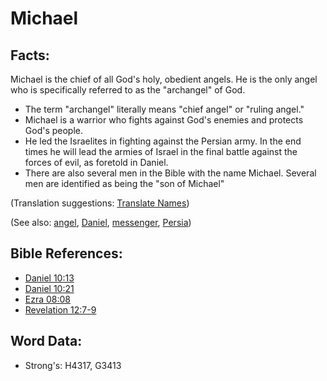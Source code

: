 # Michael #

## Facts: ##

Michael is the chief of all God's holy, obedient angels. He is the only angel who is specifically referred to as the "archangel" of God.

* The term "archangel" literally means "chief angel" or "ruling angel."
* Michael is a warrior who fights against God's enemies and protects God's people.
* He led the Israelites in fighting against the Persian army. In the end times he will lead the armies of Israel in the final battle against the forces of evil, as foretold in Daniel.
* There are also several men in the Bible with the name Michael. Several men are identified as being the "son of Michael"

(Translation suggestions: [Translate Names](rc://en/ta/man/translate/translate-names))

(See also: [angel](../kt/angel.md), [Daniel](../names/daniel.md), [messenger](../other/messenger.md), [Persia](../names/persia.md))

## Bible References: ##

* [Daniel 10:13](rc://en/tn/help/dan/10/13)
* [Daniel 10:21](rc://en/tn/help/dan/10/21)
* [Ezra 08:08](rc://en/tn/help/ezr/08/08)
* [Revelation 12:7-9](rc://en/tn/help/rev/12/07)

## Word Data: ##

* Strong's: H4317, G3413
